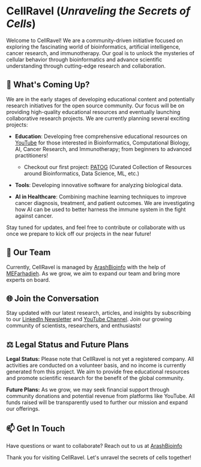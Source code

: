 # CellRavel (*Unraveling the Secrets of Cells*)

Welcome to CellRavel! We are a community-driven initiative focused on exploring the fascinating world of bioinformatics, artificial intelligence, cancer research, and immunotherapy. Our goal is to unlock the mysteries of cellular behavior through bioinformatics and advance scientific understanding through cutting-edge research and collaboration.

## 🌱 What's Coming Up?

We are in the early stages of developing educational content and potentially research initiatives for the open source community. Our focus will be on providing high-quality educational resources and eventually launching collaborative research projects. We are currently planning several exciting projects:

- **Education**: Developing free comprehensive educational resources on [YouTube](https://www.youtube.com/@cellravel) for those interested in Bioinformatics, Computational Biology, AI, Cancer Research, and Immunotherapy; from beginners to advanced practitioners!
  - Checkout our first project: [PATOG](https://github.com/CellRavel/patog) (Curated Collection of Resources around Bioinformatics, Data Science, ML, etc.)

- **Tools**: Developing innovative software for analyzing biological data.

- **AI in Healthcare**: Combining machine learning techniques to improve cancer diagnosis, treatment, and patient outcomes. We are investigating how AI can be used to better harness the immune system in the fight against cancer.

Stay tuned for updates, and feel free to contribute or collaborate with us once we prepare to kick off our projects in the near future!

## 👤 Our Team

Currently, CellRavel is managed by [ArashBioinfo](https://github.com/arashbioinfo) with the help of [MEFarhadieh](https://github.com/MEFarhadieh). As we grow, we aim to expand our team and bring more experts on board.

## 🌐 Join the Conversation

Stay updated with our latest research, articles, and insights by subscribing to our [LinkedIn Newsletter](https://www.linkedin.com/newsletters/cellravel-7116845370768252928/) and [YouTube Channel](https://www.youtube.com/@cellravel).
Join our growing community of scientists, researchers, and enthusiasts!

## ⚖️ Legal Status and Future Plans

**Legal Status:** Please note that CellRavel is not yet a registered company. All activities are conducted on a volunteer basis, and no income is currently generated from this project. We aim to provide free educational resources and promote scientific research for the benefit of the global community.

**Future Plans:** As we grow, we may seek financial support through community donations and potential revenue from platforms like YouTube. All funds raised will be transparently used to further our mission and expand our offerings.

## 📫 Get In Touch

Have questions or want to collaborate? Reach out to us at [ArashBioinfo](https://github.com/arashbioinfo) 
<!-- [CellRavel](mailto:contact@cellravel.org) or connect with us on [LinkedIn](https://www.linkedin.com/company/cellravel). -->

Thank you for visiting CellRavel. Let's unravel the secrets of cells together!

<!--

**Here are some ideas to get you started:**

🙋‍♀️ A short introduction - what is your organization all about?
🌈 Contribution guidelines - how can the community get involved?
👩‍💻 Useful resources - where can the community find your docs? Is there anything else the community should know?
🍿 Fun facts - what does your team eat for breakfast?
🧙 Remember, you can do mighty things with the power of [Markdown](https://docs.github.com/github/writing-on-github/getting-started-with-writing-and-formatting-on-github/basic-writing-and-formatting-syntax)
-->
